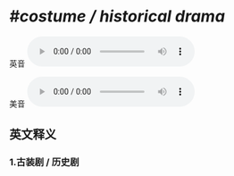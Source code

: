 # ***\#costume / historical drama*** 
英音
<audio src="./media/costume drama  historical drama1_AAC.aac" controls="controls"></audio>

美音
<audio src="./media/costumedrama  historical drama2_AAC.aac" controls="controls"></audio>



  

英文释义
---
### 1.**古装剧 / 历史剧**  


